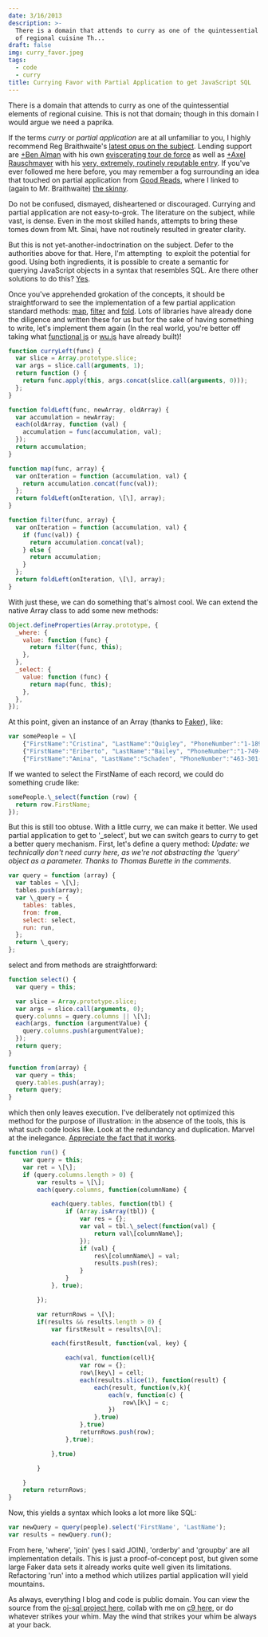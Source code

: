 ```yaml
---
date: 3/16/2013
description: >-
  There is a domain that attends to curry as one of the quintessential elements
  of regional cuisine Th...
draft: false
img: curry_favor.jpeg
tags:
  - code
  - curry
title: Currying Favor with Partial Application to get JavaScript SQL
---
```


There is a domain that attends to curry as one of the quintessential elements of regional cuisine. This is not that domain; though in this domain I would argue we need a paprika.

If the terms _curry_ or _partial application_ are at all unfamiliar to you, I highly recommend Reg Braithwaite's [latest opus on the subject](http://raganwald.com/2013/03/07/currying-and-partial-application.html). Lending support are [+Ben Alman](http://plus.google.com/112487099551149077731) with his own [eviscerating tour de force](http://benalman.com/news/2012/09/partial-application-in-javascript/) as well as [+Axel Rauschmayer](http://plus.google.com/110516491705475800224) with his [very, extremely, routinely reputable entry](http://www.2ality.com/2011/09/currying-vs-part-eval.html). If you've ever followed me here before, you may remember a fog surrounding an idea that touched on partial application from [Good Reads](http://hiking.luddites.me/2013/01/good-reads.html), where I linked to (again to Mr. Braithwaite) [the skinny](https://github.com/raganwald/homoiconic/blob/master/2013/01/practical-applications-of-partial-application.md).

Do not be confused, dismayed, disheartened or discouraged. Currying and partial application are not easy-to-grok. The literature on the subject, while vast, is dense. Even in the most skilled hands, attempts to bring these tomes down from Mt. Sinai, have not routinely resulted in greater clarity.

But this is not yet-another-indoctrination on the subject. Defer to the authorities above for that. Here, I'm attempting  to exploit the potential for good. Using both ingredients, it is possible to create a semantic for querying JavaScript objects in a syntax that resembles SQL. Are there other solutions to do this? [Yes](https://plus.google.com/108988276571177665337/posts/ahm5G625Vix).

Once you've apprehended grokation of the concepts, it should be straightforward to see the implementation of a few partial application standard methods: [map](<http://en.wikipedia.org/wiki/Map_(higher-order_function)>), [filter](<http://en.wikipedia.org/wiki/Filter_(higher-order_function)>) and [fold](<http://en.wikipedia.org/wiki/Fold_(higher-order_function)>). Lots of libraries have already done the diligence and written these for us but for the sake of having something to write, let's implement them again (In the real world, you're better off taking what [functional js](http://osteele.com/sources/javascript/functional/) or [wu.js](http://fitzgen.github.com/wu.js) have already built)!

```js
function curryLeft(func) {
  var slice = Array.prototype.slice;
  var args = slice.call(arguments, 1);
  return function () {
    return func.apply(this, args.concat(slice.call(arguments, 0)));
  };
}

function foldLeft(func, newArray, oldArray) {
  var accumulation = newArray;
  each(oldArray, function (val) {
    accumulation = func(accumulation, val);
  });
  return accumulation;
}

function map(func, array) {
  var onIteration = function (accumulation, val) {
    return accumulation.concat(func(val));
  };
  return foldLeft(onIteration, \[\], array);
}

function filter(func, array) {
  var onIteration = function (accumulation, val) {
    if (func(val)) {
      return accumulation.concat(val);
    } else {
      return accumulation;
    }
  };
  return foldLeft(onIteration, \[\], array);
}
```

With just these, we can do something that's almost cool. We can extend the native Array class to add some new methods:

```js
Object.defineProperties(Array.prototype, {
  _where: {
    value: function (func) {
      return filter(func, this);
    },
  },
  _select: {
    value: function (func) {
      return map(func, this);
    },
  },
});
```

At this point, given an instance of an Array (thanks to [Faker](https://github.com/marak/Faker.js/)), like:

```js
var somePeople = \[
    {"FirstName":"Cristina", "LastName":"Quigley", "PhoneNumber":"1-189-868-2830", "Email":"Imelda@lourdes.ca", "Id":0},
    {"FirstName":"Eriberto", "LastName":"Bailey", "PhoneNumber":"1-749-549-2050 x36612", "Email":"Pamela\_Gaylord@ludie.net", "Id":1},
    {"FirstName":"Amina", "LastName":"Schaden", "PhoneNumber":"463-301-9579 x9511", "Email":"Conner\_Gusikowski@jolie.tv", "Id":2}\];
```

If we wanted to select the FirstName of each record, we could do something crude like:

```js
somePeople.\_select(function (row) {
  return row.FirstName;
});
```

But this is still too obtuse. With a little curry, we can make it better. We used partial application to get to '\_select', but we can switch gears to curry to get a better query mechanism. First, let's define a query method: _Update: we technically don't need curry here, as we're not abstracting the 'query' object as a parameter. Thanks to Thomas Burette in the comments_.

```js
var query = function (array) {
  var tables = \[\];
  tables.push(array);
  var \_query = {
    tables: tables,
    from: from,
    select: select,
    run: run,
  };
  return \_query;
};
```

select and from methods are straightforward:

```js
function select() {
  var query = this;

  var slice = Array.prototype.slice;
  var args = slice.call(arguments, 0);
  query.columns = query.columns || \[\];
  each(args, function (argumentValue) {
    query.columns.push(argumentValue);
  });
  return query;
}

function from(array) {
  var query = this;
  query.tables.push(array);
  return query;
}
```

which then only leaves execution. I've deliberately not optimized this method for the purpose of illustration: in the absence of the tools, this is what such code looks like. Look at the redundancy and duplication. Marvel at the inelegance. [Appreciate the fact that it works](http://prog21.dadgum.com/169.html).

```js
function run() {
    var query = this;
    var ret = \[\];
    if (query.columns.length > 0) {
        var results = \[\];
        each(query.columns, function(columnName) {

            each(query.tables, function(tbl) {
                if (Array.isArray(tbl)) {
                    var res = {};
                    var val = tbl.\_select(function(val) {
                        return val\[columnName\];
                    });
                    if (val) {
                        res\[columnName\] = val;
                        results.push(res);
                    }
                }
            }, true);

        });

        var returnRows = \[\];
        if(results && results.length > 0) {
            var firstResult = results\[0\];

            each(firstResult, function(val, key) {

                each(val, function(cell){
                    var row = {};
                    row\[key\] = cell;
                    each(results.slice(1), function(result) {
                        each(result, function(v,k){
                            each(v, function(c) {
                                row\[k\] = c;
                            })
                        },true)
                    },true)
                    returnRows.push(row);
                },true);

            },true)

        }

    }
    return returnRows;
}
```

Now, this yields a syntax which looks a lot more like SQL:

```js
var newQuery = query(people).select('FirstName', 'LastName');
var results = newQuery.run();
```

From here, 'where', 'join' (yes I said JOIN), 'orderby' and 'groupby' are all implementation details. This is just a proof-of-concept post, but given some large Faker data sets it already works quite well given its limitations. Refactoring 'run' into a method which utilizes partial application will yield mountains.

As always, everything I blog and code is public domain. You can view the source from the [oj-sql project here](https://github.com/somecallmechief/oj-sql), collab with me on [c9 here](https://c9.io/somecallmechief/oj-sql), or do whatever strikes your whim. May the wind that strikes your whim be always at your back.
